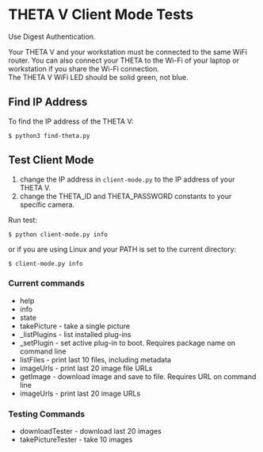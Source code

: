 # THETA V Client Mode Tests

Use Digest Authentication.

Your THETA V and your workstation must be connected to the same
WiFi router. You can also connect your THETA to the Wi-Fi of your
laptop or workstation if you share the Wi-Fi connection.  
The THETA V WiFi LED should be solid green, not blue.

## Find IP Address

To find the IP address of the THETA V:

    $ python3 find-theta.py

## Test Client Mode

1. change the IP address in `client-mode.py` to the IP address of your THETA V.
2. change the THETA_ID and THETA_PASSWORD constants to your specific camera.

Run test:

    $ python client-mode.py info

or if you are using Linux and your PATH is set to the current directory:

    $ client-mode.py info

### Current commands

* help
* info
* state
* takePicture - take a single picture
* _listPlugins - list installed plug-ins
* _setPlugin - set active plug-in to boot. Requires package name on command line
* listFiles - print last 10 files, including metadata
* imageUrls - print last 20 image file URLs
* getImage - download image and save to file. Requires URL on command line
* imageUrls - print last 20 image URLs

### Testing Commands

* downloadTester - download last 20 images
* takePictureTester - take 10 images
